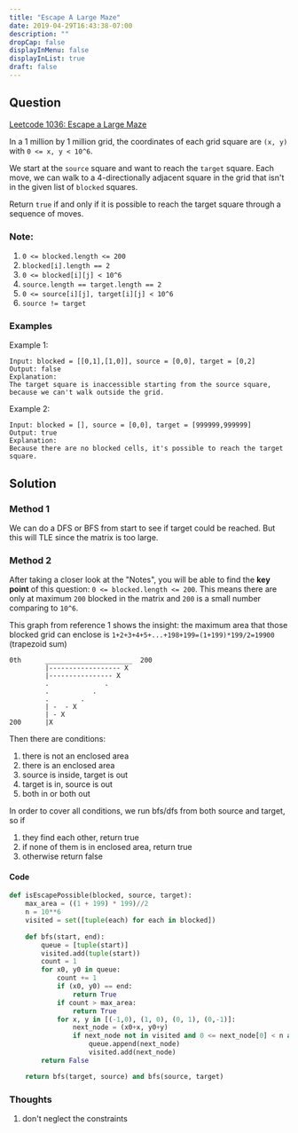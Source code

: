 ```yaml
---
title: "Escape A Large Maze"
date: 2019-04-29T16:43:38-07:00
description: ""
dropCap: false
displayInMenu: false
displayInList: true
draft: false
---
```


## Question

[Leetcode 1036: Escape a Large Maze](https://leetcode.com/problems/escape-a-large-maze/)

In a 1 million by 1 million grid, the coordinates of each grid square are `(x, y)` with `0 <= x, y < 10^6`.

We start at the `source` square and want to reach the `target` square.  Each move, we can walk to a 4-directionally adjacent square in the grid that isn't in the given list of `blocked` squares.

Return `true` if and only if it is possible to reach the target square through a sequence of moves.

### Note:
1. `0 <= blocked.length <= 200`
1. `blocked[i].length == 2`
1. `0 <= blocked[i][j] < 10^6`
1. `source.length == target.length == 2`
1. `0 <= source[i][j], target[i][j] < 10^6`
1. `source != target`


### Examples

Example 1:
```
Input: blocked = [[0,1],[1,0]], source = [0,0], target = [0,2]
Output: false
Explanation: 
The target square is inaccessible starting from the source square, because we can't walk outside the grid.
```
Example 2:
```
Input: blocked = [], source = [0,0], target = [999999,999999]
Output: true
Explanation: 
Because there are no blocked cells, it's possible to reach the target square.
```


## Solution
### Method 1
We can do a DFS or BFS from start to see if target could be reached. But this will TLE since the matrix is too large.

### Method 2
After taking a closer look at the "Notes", you will be able to find the **key point** of this question: `0 <= blocked.length <= 200`. This means there are only at maximum `200` blocked in the matrix and `200` is a small number comparing to `10^6`.

This graph from reference 1 shows the insight: the maximum area that those blocked grid can enclose is `1+2+3+4+5+...+198+199=(1+199)*199/2=19900` (trapezoid sum)
```
0th      ______________________  200
         |------------------ X            
         |---------------- X
         .              .
         .           .
         .        . 
         | -  - X 
         | - X
200      |X
```
Then there are conditions:
1. there is not an enclosed area
1. there is an enclosed area
 1. source is inside, target is out
 1. target is in, source is out
 1. both in or both out

In order to cover all conditions, we run bfs/dfs from both source and target, so if
1. they find each other, return true
1. if none of them is in enclosed area, return true
1. otherwise return false

#### Code
```python
def isEscapePossible(blocked, source, target):
    max_area = ((1 + 199) * 199)//2
    n = 10**6
    visited = set([tuple(each) for each in blocked])
    
    def bfs(start, end):
        queue = [tuple(start)]
        visited.add(tuple(start))
        count = 1
        for x0, y0 in queue:
            count += 1
            if (x0, y0) == end:
                return True
            if count > max_area:
                return True
            for x, y in [(-1,0), (1, 0), (0, 1), (0,-1)]:
                next_node = (x0+x, y0+y)
                if next_node not in visited and 0 <= next_node[0] < n and 0 <= next_node[1] < n:
                    queue.append(next_node)
                    visited.add(next_node)
        return False

    return bfs(target, source) and bfs(source, target)
```

### Thoughts
1. don't neglect the constraints

